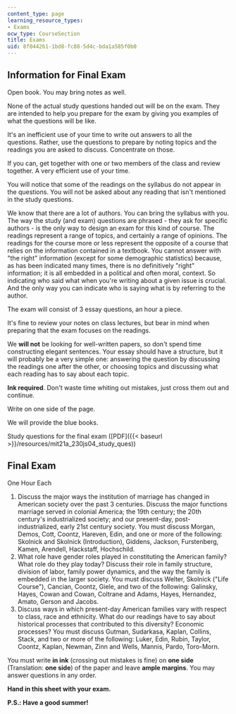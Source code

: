 ```yaml
---
content_type: page
learning_resource_types:
- Exams
ocw_type: CourseSection
title: Exams
uid: 8f044261-1bd8-fc88-5d4c-bda1a585f0b0
---
```


Information for Final Exam
--------------------------

Open book. You may bring notes as well.

None of the actual study questions handed out will be on the exam. They are intended to help you prepare for the exam by giving you examples of what the questions will be like.

It's an inefficient use of your time to write out answers to all the questions. Rather, use the questions to prepare by noting topics and the readings you are asked to discuss. Concentrate on those.

If you can, get together with one or two members of the class and review together. A very efficient use of your time.

You will notice that some of the readings on the syllabus do not appear in the questions. You will not be asked about any reading that isn't mentioned in the study questions.

We know that there are a lot of authors. You can bring the syllabus with you. The way the study (and exam) questions are phrased - they ask for specific authors - is the only way to design an exam for this kind of course. The readings represent a range of topics, and certainly a range of opinions. The readings for the course more or less represent the opposite of a course that relies on the information contained in a textbook. You cannot answer with "the right" information (except for some demographic statistics) because, as has been indicated many times, there is no definitively "right" information; it is all embedded in a political and often moral, context. So indicating who said what when you're writing about a given issue is crucial. And the only way you can indicate who is saying what is by referring to the author.

The exam will consist of 3 essay questions, an hour a piece.

It's fine to review your notes on class lectures, but bear in mind when preparing that the exam focuses on the readings.

We **will not** be looking for well-written papers, so don't spend time constructing elegant sentences. Your essay should have a structure, but it will probably be a very simple one: answering the question by discussing the readings one after the other, or choosing topics and discussing what each reading has to say about each topic.

**Ink required**. Don't waste time whiting out mistakes, just cross them out and continue.

Write on one side of the page.

We will provide the blue books.

Study questions for the final exam ([PDF]({{< baseurl >}}/resources/mit21a_230js04_study_ques))

Final Exam
----------

One Hour Each

1.  Discuss the major ways the institution of marriage has changed in American society over the past 3 centuries. Discuss the major functions marriage served in colonial America; the 19th century; the 20th century's industrialized society; and our present-day, post-industrialized, early 21st century society. You must discuss Morgan, Demos, Cott, Coontz, Hareven, Edin, and one or more of the following: Skolnick and Skolnick (Introduction), Giddens, Jackson, Furstenberg, Kamen, Arendell, Hackstaff, Hochschild.
2.  What role have gender roles played in constituting the American family? What role do they play today? Discuss their role in family structure, division of labor, family power dynamics, and the way the family is embedded in the larger society. You must discuss Welter, Skolnick ("Life Course"), Cancian, Coontz, Giele, and two of the following: Galinsky, Hayes, Cowan and Cowan, Coltrane and Adams, Hayes, Hernandez, Amato, Gerson and Jacobs.
3.  Discuss ways in which present-day American families vary with respect to class, race and ethnicity. What do our readings have to say about historical processes that contributed to this diversity? Economic processes? You must discuss Gutman, Sudarkasa, Kaplan, Collins, Stack, and two or more of the following: Luker, Edin, Rubin, Taylor, Coontz, Kaplan, Newman, Zinn and Wells, Mannis, Pardo, Toro-Morn.

You must write **in ink** (crossing out mistakes is fine) on **one side** (Translation: **one side**) of the paper and leave **ample margins**. You may answer questions in any order.

**Hand in this sheet with your exam.**

**P.S.: Have a good summer!**